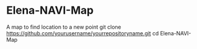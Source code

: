 # Elena-NAVI-Map
A map to find location to a new point 
git clone https://github.com/yourusername/yourrepositoryname.git
cd Elena-NAVI-Map
